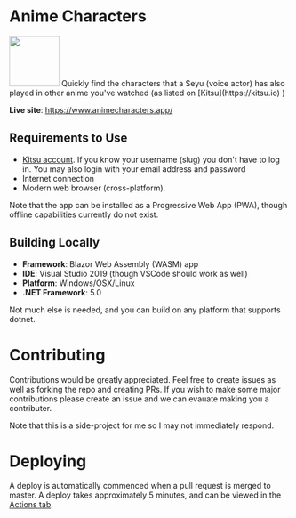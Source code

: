 # Anime Characters
<img src="http://thankful-hill-03c7b7e1e.azurestaticapps.net/icon-512.png" width="90" height="90" />
Quickly find the characters that a Seyu (voice actor) has also played in other anime you've watched (as listed on [Kitsu](https://kitsu.io) )

**Live site**: https://www.animecharacters.app/

## Requirements to Use
 - [Kitsu account](https://kitsu.io). If you know your username (slug) you don't have to log in. You may also login with your email address and password
 - Internet connection
 - Modern web browser (cross-platform).
 
 Note that the app can be installed as a Progressive Web App (PWA), though offline capabilities currently do not exist.
 
 ## Building Locally
 - **Framework**: Blazor Web Assembly (WASM) app
 - **IDE**: Visual Studio 2019 (though VSCode should work as well)
 - **Platform**: Windows/OSX/Linux
 - **.NET Framework**: 5.0

Not much else is needed, and you can build on any platform that supports dotnet.

# Contributing
Contributions would be greatly appreciated. Feel free to create issues as well as forking the repo and creating PRs.
If you wish to make some major contributions please create an issue and we can evauate making you a contributer.

Note that this is a side-project for me so I may not immediately respond.

# Deploying
A deploy is automatically commenced when a pull request is merged to master. A deploy takes approximately 5 minutes, and can be viewed in the [Actions tab](https://github.com/nolanblew/AnimeCharacters/actions/workflows/azure-static-web-apps-thankful-hill-03c7b7e1e.yml).
